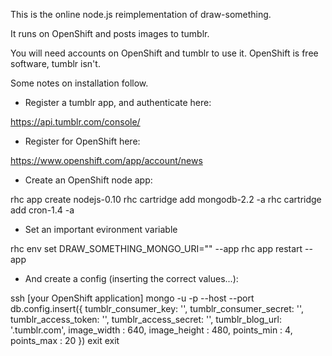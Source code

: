 This is the online node.js reimplementation of draw-something.

It runs on OpenShift and posts images to tumblr. 

You will need accounts on OpenShift and tumblr to use it.
OpenShift is free software, tumblr isn't.

Some notes on installation follow.


* Register a tumblr app, and authenticate here:

https://api.tumblr.com/console/


* Register for OpenShift here:

https://www.openshift.com/app/account/news


* Create an OpenShift node app:

rhc app create <appname> nodejs-0.10
rhc cartridge add mongodb-2.2 -a <appname>
rhc cartridge add cron-1.4 -a <appname>


* Set an important evironment variable

rhc env set DRAW_SOMETHING_MONGO_URI="<db-uri>" --app <appname>
rhc app restart --app <appname>


* And create a config (inserting the correct values...):

ssh [your OpenShift application]
mongo -u <username> -p <password> --host <host-ip> --port <port> <db-name>
db.config.insert({
  tumblr_consumer_key: '',
  tumblr_consumer_secret: '',
  tumblr_access_token: '',
  tumblr_access_secret: '',
  tumblr_blog_url: '.tumblr.com',
  image_width : 640,
  image_height : 480,
  points_min : 4, 
  points_max : 20
})
exit
exit
